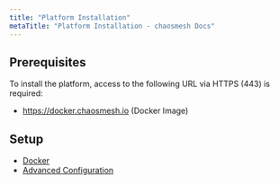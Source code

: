 ```yaml
---
title: "Platform Installation"
metaTitle: "Platform Installation - chaosmesh Docs"
---
```


## Prerequisites

To install the platform, access to the following URL via HTTPS (443) is required:

* https://docker.chaosmesh.io (Docker Image)

## Setup

* [Docker](installation-platform/1-docker)
* [Advanced Configuration](installation-platform/3-advanced-configuration)
